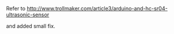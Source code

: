 Refer to http://www.trollmaker.com/article3/arduino-and-hc-sr04-ultrasonic-sensor

and added small fix.
